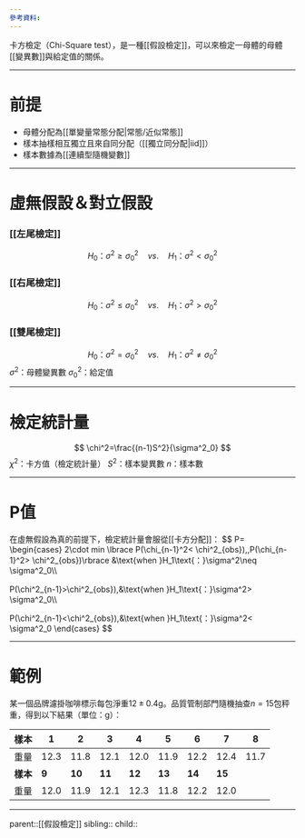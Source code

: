 ```yaml
---
參考資料:
---
```

卡方檢定（Chi-Square test），是一種[[假設檢定]]，可以來檢定一母體的母體[[變異數]]與給定值的關係。
- - -
# 前提
- 母體分配為[[單變量常態分配|常態/近似常態]]
- 樣本抽樣相互獨立且來自同分配（[[獨立同分配|iid]]）
- 樣本數據為[[連續型隨機變數]]
- - -
# 虛無假設＆對立假設
### [[左尾檢定]]
$$
H_0\text{：}\sigma^2\geq \sigma^2_0\quad vs.\quad H_1\text{：}\sigma^2<\sigma^2_0
$$
### [[右尾檢定]]
$$
H_0\text{：}\sigma^2\leq \sigma^2_0\quad vs.\quad H_1\text{：}\sigma^2>\sigma^2_0
$$
### [[雙尾檢定]]
$$
H_0\text{：}\sigma^2= \sigma^2_0\quad vs.\quad H_1\text{：}\sigma^2\neq\sigma^2_0
$$
$\sigma^2$：母體變異數
$\sigma^2_0$：給定值
- - -
# 檢定統計量
$$
\chi^2=\frac{(n-1)S^2}{\sigma^2_0}
$$
$\chi^2$：卡方值（檢定統計量）
$S^2$：樣本變異數
$n$：樣本數
- - -
# P值
在虛無假設為真的前提下，檢定統計量會服從[[卡方分配]]：
$$
P=
\begin{cases}
2\cdot min \lbrace P(\chi_{n-1}^2< \chi^2_{obs}),\,P(\chi_{n-1}^2> \chi^2_{obs})\rbrace &\text{when }H_1\text{：}\sigma^2\neq \sigma^2_0\\\\

P(\chi^2_{n-1}>\chi^2_{obs}),&\text{when }H_1\text{：}\sigma^2> \sigma^2_0\\\\

P(\chi^2_{n-1}<\chi^2_{obs}),&\text{when }H_1\text{：}\sigma^2< \sigma^2_0
\end{cases}
$$
- - -
# 範例
某一個品牌濾掛咖啡標示每包淨重$12\pm0.4\text{g}$。品質管制部門隨機抽查$n=15$包秤重，得到以下結果（單位：g）：

| 樣本     | 1     | 2      | 3      | 4      | 5      | 6      | 7      | 8    |
| ------ | ----- | ------ | ------ | ------ | ------ | ------ | ------ | ---- |
| 重量     | 12.3  | 11.8   | 12.1   | 12.0   | 11.9   | 12.2   | 12.4   | 11.7 |
| **樣本** | **9** | **10** | **11** | **12** | **13** | **14** | **15** |      |
| 重量     | 12.0  | 11.9   | 12.1   | 12.3   | 11.8   | 12.2   | 12.0   |      |


- - -
parent::[[假設檢定]]
sibling::
child::